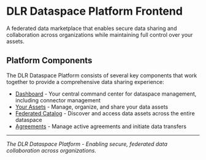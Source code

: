 # DLR Dataspace Platform Frontend

A federated data marketplace that enables secure data sharing and collaboration across organizations while maintaining full control over your assets.

## Platform Components

The DLR Dataspace Platform consists of several key components that work together to provide a comprehensive data sharing experience:

- [Dashboard](dashboard.md) - Your central command center for dataspace management, including connector management
- [Your Assets](assets.md) - Manage, organize, and share your data assets
- [Federated Catalog](catalog.md) - Discover and access data assets across the entire dataspace
- [Agreements](agreements.md) - Manage active agreements and initiate data transfers

---

*The DLR Dataspace Platform - Enabling secure, federated data collaboration across organizations.*